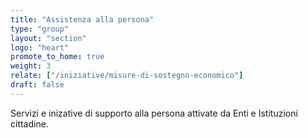 ```yaml
---
title: "Assistenza alla persona"
type: "group"
layout: "section"
logo: "heart"
promote_to_home: true
weight: 3
relate: ["/iniziative/misure-di-sostegno-economico"]
draft: false
---
```


Servizi e inizative di supporto alla persona attivate da Enti e Istituzioni cittadine.
